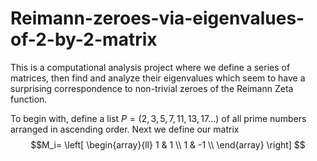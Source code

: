 # Reimann-zeroes-via-eigenvalues-of-2-by-2-matrix
This is a computational analysis project where we define a series of matrices, then find and analyze their eigenvalues which seem to have a surprising correspondence to non-trivial zeroes of the Reimann Zeta function.

To begin with, define a list $P=(2,3,5,7,11,13,17...)$ of all prime numbers arranged in ascending order.
Next we define our matrix $$M_i=
\left[
\begin{array}{ll}
    1 & 1  \\
    1 & -1 \\
\end{array}
\right]
$$
